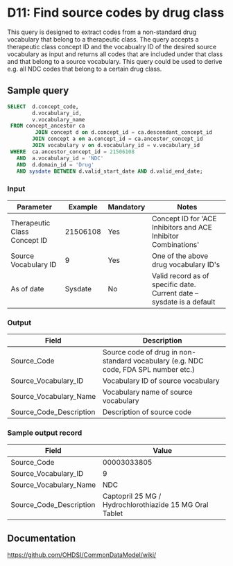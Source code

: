 # D11: Find source codes by drug class

This query is designed to extract codes from a non-standard drug vocabulary that belong to a therapeutic class. The query accepts a therapeutic class concept ID and the vocabualry ID of the desired source vocabulary as input and returns all codes that are included under that class and that belong to a source vocabulary. This query could be used to derive e.g. all NDC codes that belong to a certain drug class.

## Sample query
```sql
SELECT  d.concept_code,
        d.vocabulary_id,
        v.vocabulary_name
 FROM concept_ancestor ca
         JOIN concept d on d.concept_id = ca.descendant_concept_id
        JOIN concept a on a.concept_id = ca.ancestor_concept_id
        JOIN vocabulary v on d.vocabulary_id = v.vocabulary_id
 WHERE  ca.ancestor_concept_id = 21506108
   AND  a.vocabulary_id = 'NDC'
   AND  d.domain_id = 'Drug'
   AND sysdate BETWEEN d.valid_start_date AND d.valid_end_date;
```

### Input

| Parameter |  Example |  Mandatory |  Notes |
| --- | --- | --- | --- |
|  Therapeutic Class Concept ID |  21506108 |  Yes | Concept ID for 'ACE Inhibitors and ACE Inhibitor Combinations' |
|  Source Vocabulary ID |  9 |  Yes | One of the above drug vocabulary ID's |
|  As of date |  Sysdate |  No | Valid record as of specific date. Current date – sysdate is a default |

### Output

| Field |  Description |
| --- | --- |
|  Source_Code |  Source code of drug in non-standard vocabulary (e.g. NDC code, FDA SPL number etc.) |
|  Source_Vocabulary_ID |  Vocabulary ID of source vocabulary |
|  Source_Vocabulary_Name |  Vocabulary name of source vocabulary |
|  Source_Code_Description |  Description of source code |

### Sample output record

| Field |  Value |
| --- | --- |
|  Source_Code |  00003033805 |
|  Source_Vocabulary_ID |  9 |
|  Source_Vocabulary_Name |  NDC |
|  Source_Code_Description |  Captopril 25 MG / Hydrochlorothiazide 15 MG Oral Tablet |



## Documentation
https://github.com/OHDSI/CommonDataModel/wiki/
